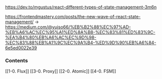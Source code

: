 https://dev.to/mgustus/react-different-types-of-state-management-3m6n

https://frontendmastery.com/posts/the-new-wave-of-react-state-management/ -> https://medium.com/@yujso66/%EB%B2%88%EC%97%AD-%EB%A6%AC%EC%95%A1%ED%8A%B8-%EC%83%81%ED%83%9C-%EA%B4%80%EB%A6%AC%EC%9D%98-%EC%83%88%EB%A1%9C%EC%9A%B4-%ED%9D%90%EB%A6%84-6e5ed0022e39
### Contents
[[1-0. Flux]]
[[3-0. Proxy]]
[[2-0. Atomic]]
[[4-0. FSM]]